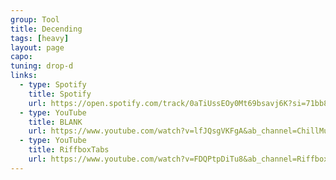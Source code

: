 ```yaml
---
group: Tool
title: Decending
tags: [heavy]
layout: page
capo: 
tuning: drop-d
links: 
  - type: Spotify
    title: Spotify
    url: https://open.spotify.com/track/0aTiUssEOy0Mt69bsavj6K?si=71bb82f143f84e88
  - type: YouTube
    title: BLANK
    url: https://www.youtube.com/watch?v=lfJQsgVKFgA&ab_channel=ChillMusic
  - type: YouTube
    title: RiffboxTabs
    url: https://www.youtube.com/watch?v=FDQPtpDiTu8&ab_channel=RiffboxTabs
---
```





